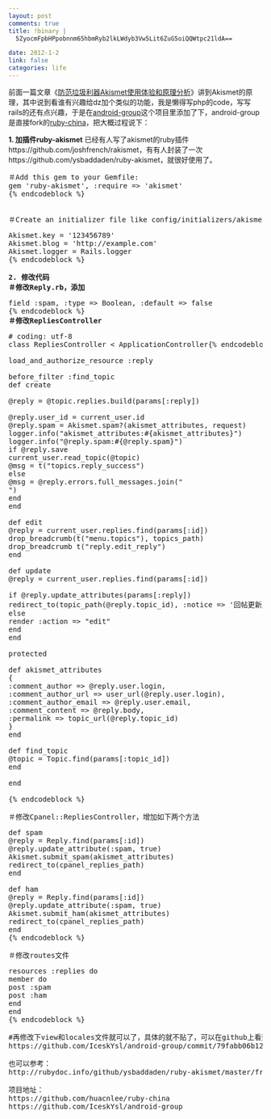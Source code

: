 ```yaml
--- 
layout: post
comments: true
title: !binary |
  5ZyocmFpbHPpobnnm65hbmRyb2lkLWdyb3Vw5Lit6ZuG5oiQQWtpc21ldA==

date: 2012-1-2
link: false
categories: life
---
```

前面一篇文章《<a href="http://iceskysl.1sters.com/?p=860" target="_blank">防范垃圾利器Akismet使用体验和原理分析</a>》讲到Akismet的原理，其中说到看谁有兴趣给dz加个类似的功能，我是懒得写php的code，写写rails的还有点兴趣，于是在<a href="https://github.com/IceskYsl/android-group" target="_blank">android-group</a>这个项目里添加了下，android-group是直接fork的<a href="https://github.com/huacnlee/ruby-china" target="_blank">ruby-china</a>，把大概过程说下：

<strong>1. 加插件ruby-akismet</strong>
已经有人写了akismet的ruby插件https://github.com/joshfrench/rakismet，有有人封装了一次https://github.com/ysbaddaden/ruby-akismet，就很好使用了。
<pre lang="ruby" line="1">
＃Add this gem to your Gemfile:
gem 'ruby-akismet', :require =&gt; 'akismet'
{% endcodeblock %}


＃Create an initializer file like config/initializers/akismet.rb with your configuration:
<pre lang="ruby" line="1">
Akismet.key = '123456789'
Akismet.blog = 'http://example.com'
Akismet.logger = Rails.logger
{% endcodeblock %}
<!--more-->
<strong>2. 修改代码</strong>
<strong>＃修改Reply.rb，添加</strong>
<pre lang="ruby" line="1">
field :spam, :type =&gt; Boolean, :default =&gt; false
{% endcodeblock %}
<strong>＃修改RepliesController</strong>
<pre lang="ruby" line="1">
# coding: utf-8
class RepliesController &lt; ApplicationController{% endcodeblock %}

load_and_authorize_resource :reply

before_filter :find_topic
def create

@reply = @topic.replies.build(params[:reply])

@reply.user_id = current_user.id
@reply.spam = Akismet.spam?(akismet_attributes, request)
logger.info("akismet_attributes:#{akismet_attributes}")
logger.info("@reply.spam:#{@reply.spam}")
if @reply.save
current_user.read_topic(@topic)
@msg = t("topics.reply_success")
else
@msg = @reply.errors.full_messages.join("
")
end
end

def edit
@reply = current_user.replies.find(params[:id])
drop_breadcrumb(t("menu.topics"), topics_path)
drop_breadcrumb t("reply.edit_reply")
end

def update
@reply = current_user.replies.find(params[:id])

if @reply.update_attributes(params[:reply])
redirect_to(topic_path(@reply.topic_id), :notice =&gt; '回帖更新成功.')
else
render :action =&gt; "edit"
end
end

protected

def akismet_attributes
{
:comment_author =&gt; @reply.user.login,
:comment_author_url =&gt; user_url(@reply.user.login),
:comment_author_email =&gt; @reply.user.email,
:comment_content =&gt; @reply.body,
:permalink =&gt; topic_url(@reply.topic_id)
}
end

def find_topic
@topic = Topic.find(params[:topic_id])
end

end

{% endcodeblock %}

＃修改Cpanel::RepliesController，增加如下两个方法
<pre lang="ruby" line="1">
def spam
@reply = Reply.find(params[:id])
@reply.update_attribute(:spam, true)
Akismet.submit_spam(akismet_attributes)
redirect_to(cpanel_replies_path)
end

def ham
@reply = Reply.find(params[:id])
@reply.update_attribute(:spam, true)
Akismet.submit_ham(akismet_attributes)
redirect_to(cpanel_replies_path)
end
{% endcodeblock %}

＃修改routes文件
<pre lang="ruby" line="1">
resources :replies do
member do
post :spam
post :ham
end
end
{% endcodeblock %}

#再修改下view和locales文件就可以了，具体的就不贴了，可以在github上看到
https://github.com/IceskYsl/android-group/commit/79fabb06b12fd776b301fed2c7c10aee744c5974

也可以参考：
http://rubydoc.info/github/ysbaddaden/ruby-akismet/master/frames

项目地址：
https://github.com/huacnlee/ruby-china
https://github.com/IceskYsl/android-group
